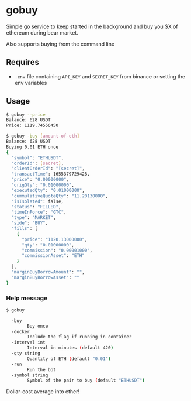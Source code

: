 # gobuy

Simple go service to keep started in the background and buy you $X of ethereum
during bear market.

Also supports buying from the command line

## Requires

* `.env` file containing `API_KEY` and `SECRET_KEY` from binance or setting the env variables

## Usage

```bash
$ gobuy --price
Balance: 628 USDT
Price: 1119.74556450
```

```bash
$ gobuy -buy [amount-of-eth]
Balance: 628 USDT
Buying 0.01 ETH once
{
  "symbol": "ETHUSDT",
  "orderId": [secret],
  "clientOrderId": "[secret]",
  "transactTime": 1655379729428,
  "price": "0.00000000",
  "origQty": "0.01000000",
  "executedQty": "0.01000000",
  "cummulativeQuoteQty": "11.20130000",
  "isIsolated": false,
  "status": "FILLED",
  "timeInForce": "GTC",
  "type": "MARKET",
  "side": "BUY",
  "fills": [
    {
      "price": "1120.13000000",
      "qty": "0.01000000",
      "commission": "0.00001000",
      "commissionAsset": "ETH"
    }
  ],
  "marginBuyBorrowAmount": "",
  "marginBuyBorrowAsset": ""
}
```

### Help message

```bash
$ gobuy

  -buy
        Buy once
  -docker
        Include the flag if running in container
  -interval int
        Interval in minutes (default 420)
  -qty string
        Quantity of ETH (default "0.01")
  -run
        Run the bot
  -symbol string
        Symbol of the pair to buy (default "ETHUSDT")

```

Dollar-cost average into ether!
